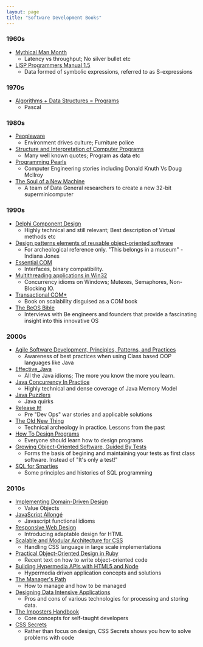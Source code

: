 ```yaml
---
layout: page
title: "Software Development Books"
---
```


### 1960s

- [Mythical Man Month](https://openlibrary.org/books/OL1110870M/The_mythical_man-month)
  - Latency vs throughput; No silver bullet etc
- [LISP Programmers Manual 1.5](http://mitpress.mit.edu/books/lisp-15-programmers-manual)
  - Data formed of symbolic expressions, referred to as S-expressions

### 1970s
- [Algorithms + Data Structures = Programs](https://openlibrary.org/books/OL5191055M/Algorithms_data_structures_programs)
  - Pascal

### 1980s

- [Peopleware](https://openlibrary.org/books/OL31274M/Peopleware)
  - Environment drives culture; Furniture police
- [Structure and Interpretation of Computer Programs](https://openlibrary.org/works/OL3267304W/Structure_and_Interpretation_of_Computer_Programs)
  - Many well known quotes; Program as data etc
- [Programming Pearls](https://openlibrary.org/books/OL2539105M/Programming_pearls)
  - Computer Engineering stories including Donald Knuth Vs Doug McIlroy 
- [The Soul of a New Machine](https://www.tracykidder.com/the-soul-of-a-new-machine.html)
  - A team of Data General researchers to create a new 32-bit superminicomputer
  
### 1990s

- [Delphi Component Design](https://openlibrary.org/books/OL1002863M/Delphi_component_design)
  - Highly technical and still relevant; Best description of Virtual methods etc
- [Design patterns elements of reusable object-oriented software](https://openlibrary.org/books/OL22173620M/Design_patterns)
  - For archeological reference only. "This belongs in a museum" - Indiana Jones
- [Essential COM](https://openlibrary.org/books/OL698253M/Essential_COM)
  - Interfaces, binary compatibility.
- [Multithreading applications in Win32](https://openlibrary.org/books/OL1008159M/Multithreading_applications_in_Win32)
  -  Concurrency idioms on Windows; Mutexes, Semaphores, Non-Blocking IO.
- [Transactional COM+](https://openlibrary.org/books/OL7408130M/Transactional_COM)
  - Book on scalability disguised as a COM book
- [The BeOS Bible](https://birdhouse.org/beos/bible/)
  - Interviews with Be engineers and founders that provide a fascinating insight into this innovative OS

### 2000s

- [Agile Software Development, Principles, Patterns, and Practices](https://openlibrary.org/books/OL9297484M/Agile_Software_Development_Principles_Patterns_and_Practices)
  - Awareness of best practices when using Class based OOP languages like Java
- [Effective_Java](https://openlibrary.org/works/OL6223299W/Effective_Java)
  - All the Java idioms; The more you know the more you learn.
- [Java Concurrency In Practice](https://openlibrary.org/books/OL25208908M/Java_Concurrency_in_Practice)
  - Highly technical and dense coverage of Java Memory Model
- [Java Puzzlers](https://openlibrary.org/books/OL17173106M/Java_puzzlers)
  - Java quirks 
- [Release It!]( https://openlibrary.org/books/OL8592978M/Release_It!)
  - Pre "Dev Ops" war stories and applicable solutions 
- [The Old New Thing](https://openlibrary.org/books/OL9702480M/The_Old_New_Thing)
  - Technical archeology in practice. Lessons from the past
- [How To Design Programs](http://htdp.org)
  - Everyone should learn how to design programs
- [Growing Object-Oriented Software, Guided By Tests](https://openlibrary.org/works/OL13856561W/Growing_object-oriented_software_guided_by_tests)
  - Forms the basis of begining and maintaining your tests as first class software. Instead of "It's only a test!"  
- [SQL for Smarties](https://www.goodreads.com/book/show/1046365.Joe_Celko_s_SQL_for_Smarties)
  - Some principles and histories of SQL programming

### 2010s

- [Implementing Domain-Driven Design](http://www.goodreads.com/book/show/15756865-implementing-domain-driven-design)
  - Value Objects 
- [JavaScript Allongé](https://leanpub.com/javascript-allonge)
  - Javascript functional idioms 
- [Responsive Web Design](https://openlibrary.org/books/OL24620876M/Responsive_Web_Design)
  - Introducing adaptable design for HTML 
- [Scalable and Modular Architecture for CSS](https://smacss.com/)
  - Handling CSS language in large scale implementations
- [Practical Object-Oriented Design in Ruby](http://www.poodr.com/)
  - Recent text on how to write object-oriented code
- [Building Hypermedia APIs with HTML5 and Node](https://openlibrary.org/works/OL16604906W/Building_Hypermedia_APIs_with_HTML5_and_Node)
  - Hypermedia driven application concepts and solutions
- [The Manager's Path](http://shop.oreilly.com/product/0636920056843.do)
  - How to manage and how to be managed
- [Designing Data Intensive Applications](https://www.safaribooksonline.com/library/view/designing-data-intensive-applications/9781491903063/)
  - Pros and cons of various technologies for processing and storing data. 
- [The Imposters Handbook](https://bigmachine.io/products/the-imposters-handbook)
  - Core concepts for self-taught developers
- [CSS Secrets](https://www.oreilly.com/library/view/css-secrets/9781449372736/)
  - Rather than focus on design, CSS Secrets shows you how to solve problems with code
